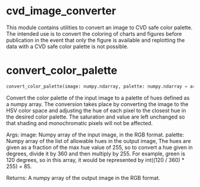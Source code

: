 # cvd_image_converter
This module contains utilities to convert an image to CVD safe color
palette. The intended use is to convert the coloring of charts and figures
before publication in the event that only the figure is available and
replotting the data with a CVD safe color palette is not possible.
# convert_color_palette
```python
convert_color_palette(image: numpy.ndarray, palette: numpy.ndarray = array([ 29, 143, 116,  40, 143,  19, 231])) -> numpy.ndarray
```
Convert the color palette of the input image to a palette of hues
defined as a numpy array.  The conversion takes place by converting the
image to the HSV color space and adjusting the hue of each pixel to the
closest hue in the desired color palette.  The saturation and value are
left unchanged so that shading and monochromatic pixels will not be
affected.

Args:
    image: Numpy array of the input image, in the RGB format.
    palette: Numpy array of the list of allowable hues in the output image,
        The hues are given as a fraction of the max hue value of 255, so to
        convert a hue given in degrees, divide it by 360 and then multiply
        by 255.  For example, green is 120 degrees, so in this array, it
        would be represented by int((120 / 360) * 255) = 85.

Returns:
    A numpy array of the output image in the RGB format.


